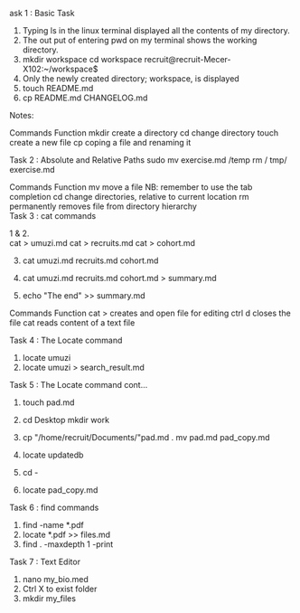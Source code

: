 ask 1 : Basic Task
1. Typing ls in the linux terminal displayed all the contents of my directory.
2.	The out put of entering pwd on my terminal shows the working directory.
3.	 mkdir workspace
      cd workspace
recruit@recruit-Mecer-X102:~/workspace$ 
4.	Only the newly created directory; workspace, is displayed
5.	touch README.md
6.	 cp README.md CHANGELOG.md

Notes:

Commands					Function
        mkdir					create a directory 
        cd						change directory
        touch					create a new file
        cp						coping a file and renaming it

Task 2 : Absolute and Relative Paths 
sudo mv exercise.md /temp
rm / tmp/ exercise.md

Commands					Function
       mv						move a file NB: remember to use the tab completion
       cd						change directories, relative to current location
       rm						permanently removes file from directory hierarchy  
Task 3 : cat commands

1 & 2.	
cat > umuzi.md
cat > recruits.md
cat > cohort.md

3.	 cat umuzi.md recruits.md cohort.md

4. cat umuzi.md recruits.md cohort.md > summary.md

5.	 echo "The end" >> summary.md

Commands					Function
       cat	>					creates and open file for editing
       ctrl d					closes the file
       cat						reads content of a text file

 Task 4 : The Locate command

1.	locate umuzi
2.	locate umuzi > search_result.md


Task 5 : The Locate command cont...

1.	touch pad.md
2.	cd Desktop
   mkdir work

3.	 cp "/home/recruit/Documents/"pad.md .
    mv pad.md pad_copy.md 

4.  locate updatedb
5.	 cd -
6.  locate pad_copy.md


Task 6 : find commands

1.	find -name *.pdf
2.	locate *.pdf >> files.md
3.	find . -maxdepth 1 -print


Task 7 : Text Editor

1.	nano my_bio.med
2.	Ctrl X to exist folder
3.	mkdir my_files
